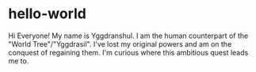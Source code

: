 # hello-world

Hi Everyone!
My name is Yggdranshul. I am the human counterpart of the "World Tree"/"Yggdrasil".
I've lost my original powers and am on the conquest of regaining them.
I'm curious where this ambitious quest leads me to.
